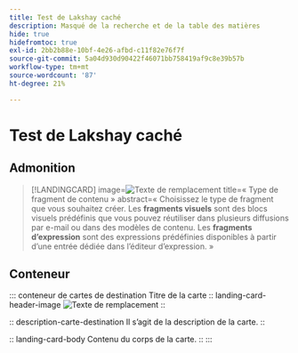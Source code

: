 ```yaml
---
title: Test de Lakshay caché
description: Masqué de la recherche et de la table des matières
hide: true
hidefromtoc: true
exl-id: 2bb2b88e-10bf-4e26-afbd-c11f82e76f7f
source-git-commit: 5a04d930d90422f46071bb758419af9c8e39b57b
workflow-type: tm+mt
source-wordcount: '87'
ht-degree: 21%

---
```


# Test de Lakshay caché

## Admonition

>[!LANDINGCARD]
>image=![Texte de remplacement](https://gifdb.com/images/high/hasbulla-eating-listening-gossip-funny-reaction-wnm6riagxtvav91w.gif)
>title=« Type de fragment de contenu »
>abstract=« Choisissez le type de fragment que vous souhaitez créer. Les **fragments visuels** sont des blocs visuels prédéfinis que vous pouvez réutiliser dans plusieurs diffusions par e-mail ou dans des modèles de contenu. Les **fragments d’expression** sont des expressions prédéfinies disponibles à partir d’une entrée dédiée dans l’éditeur d’expression. »

## Conteneur

::: conteneur de cartes de destination Titre de la carte
:: landing-card-header-image
![Texte de remplacement](https://gifdb.com/images/high/hasbulla-eating-listening-gossip-funny-reaction-wnm6riagxtvav91w.gif)
::

:: description-carte-destination
Il s’agit de la description de la carte.
::

:: landing-card-body
Contenu du corps de la carte.
::
:::
